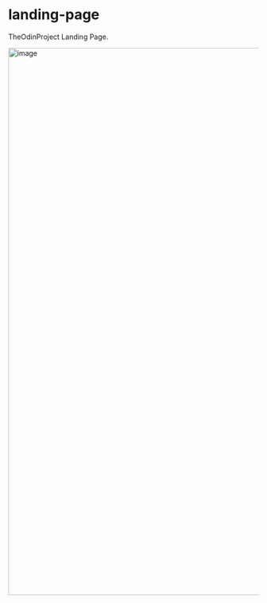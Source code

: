 # landing-page
TheOdinProject Landing Page.


<img width="1099" alt="image" src="https://user-images.githubusercontent.com/66011769/191165484-92786704-55c5-4c29-9f34-ba2bcc06940f.png">
